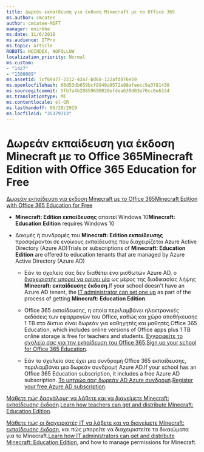 ```yaml
---
title: Δωρεάν εκπαίδευση για έκδοση Minecraft με το Office 365
ms.author: cmcatee
author: cmcatee-MSFT
manager: mnirkhe
ms.date: 11/6/2018
ms.audience: ITPro
ms.topic: article
ROBOTS: NOINDEX, NOFOLLOW
localization_priority: Normal
ms.custom:
- "1427"
- "1500009"
ms.assetid: 7cf69a77-2212-43a7-bd68-122afd876e59
ms.openlocfilehash: 66d53db659bcf8940a0572e88afeecc9a3781430
ms.sourcegitcommit: 5fb7a4b28859690020efdea630d03e70cc0e6334
ms.translationtype: MT
ms.contentlocale: el-GR
ms.lasthandoff: 06/28/2019
ms.locfileid: "35379713"
---
```

# <a name="minecraft-edition-with-office-365-education-for-free"></a><span data-ttu-id="75fd6-102">Δωρεάν εκπαίδευση για έκδοση Minecraft με το Office 365</span><span class="sxs-lookup"><span data-stu-id="75fd6-102">Minecraft Edition with Office 365 Education for Free</span></span>

[<span data-ttu-id="75fd6-103">Δωρεάν εκπαίδευση για έκδοση Minecraft με το Office 365</span><span class="sxs-lookup"><span data-stu-id="75fd6-103">Minecraft Edition with Office 365 Education for Free</span></span>](https://docs.microsoft.com/education/windows/get-minecraft-for-education)
  
- <span data-ttu-id="75fd6-104">**Minecraft: Edition εκπαίδευσης** απαιτεί Windows 10</span><span class="sxs-lookup"><span data-stu-id="75fd6-104">**Minecraft: Education Edition** requires Windows 10</span></span>

- <span data-ttu-id="75fd6-105">Δοκιμές ή συνδρομές του **Minecraft: Edition εκπαίδευσης** προσφέρονται σε ενοίκους εκπαίδευσης που διαχειρίζεται Azure Active Directory (Azure AD)</span><span class="sxs-lookup"><span data-stu-id="75fd6-105">Trials or subscriptions of **Minecraft: Education Edition** are offered to education tenants that are managed by Azure Active Directory (Azure AD)</span></span>

  - <span data-ttu-id="75fd6-106">Εάν το σχολείο σας δεν διαθέτει ένα μισθωτών Azure AD, ο [διαχειριστής μπορεί να ορίσει μία](https://docs.microsoft.com/education/windows/school-get-minecraft) ως μέρος της διαδικασίας λήψης **Minecraft: εκπαίδευσης έκδοση**.</span><span class="sxs-lookup"><span data-stu-id="75fd6-106">If your school doesn't have an Azure AD tenant, the [IT administrator can set one up](https://docs.microsoft.com/education/windows/school-get-minecraft) as part of the process of getting **Minecraft: Education Edition**.</span></span>

  - <span data-ttu-id="75fd6-107">Office 365 εκπαίδευσης, η οποία περιλαμβάνει ηλεκτρονικές εκδόσεις των εφαρμογών του Office, καθώς και χώρο αποθήκευσης 1 TB στο δίκτυο είναι δωρεάν για καθηγητές και μαθητές.</span><span class="sxs-lookup"><span data-stu-id="75fd6-107">Office 365 Education, which includes online versions of Office apps plus 1 TB online storage is free for teachers and students.</span></span> <span data-ttu-id="75fd6-108">[Εγγραφείτε το σχολείο σας για την εκπαίδευση του Office 365](https://products.office.com/academic/office-365-education-plan).</span><span class="sxs-lookup"><span data-stu-id="75fd6-108">[Sign up your school for Office 365 Education](https://products.office.com/academic/office-365-education-plan).</span></span>

  - <span data-ttu-id="75fd6-109">Εάν το σχολείο σας έχει μια συνδρομή Office 365 εκπαίδευσης, περιλαμβάνει μια δωρεάν συνδρομή Azure AD.</span><span class="sxs-lookup"><span data-stu-id="75fd6-109">If your school has an Office 365 Education subscription, it includes a free Azure AD subscription.</span></span> <span data-ttu-id="75fd6-110">[Το μητρώο σας δωρεάν AD Azure συνδρομή](https://msdn.microsoft.com/library/windows/hardware/mt703369%28v=vs.85%29.aspx).</span><span class="sxs-lookup"><span data-stu-id="75fd6-110">[Register your free Azure AD subscription](https://msdn.microsoft.com/library/windows/hardware/mt703369%28v=vs.85%29.aspx).</span></span>

<span data-ttu-id="75fd6-111">[Μάθετε πώς δασκάλους να λάβετε και να διανείμετε Minecraft: εκπαίδευσης έκδοση](https://docs.microsoft.com/education/windows/teacher-get-minecraft).</span><span class="sxs-lookup"><span data-stu-id="75fd6-111">[Learn how teachers can get and distribute Minecraft: Education Edition](https://docs.microsoft.com/education/windows/teacher-get-minecraft).</span></span>
  
<span data-ttu-id="75fd6-112">[Μάθετε πώς οι διαχειριστές IT να λάβετε και να διανείμετε Minecraft: εκπαίδευσης έκδοση](https://docs.microsoft.com/education/windows/school-get-minecraft), και πώς μπορείτε να διαχειριστείτε τα δικαιώματα για το Minecraft.</span><span class="sxs-lookup"><span data-stu-id="75fd6-112">[Learn how IT administrators can get and distribute Minecraft: Education Edition](https://docs.microsoft.com/education/windows/school-get-minecraft), and how to manage permissions for Minecraft.</span></span>
  